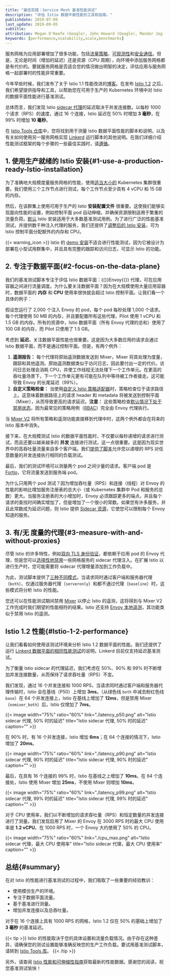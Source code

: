 ```yaml
---
title: "最佳实践：Service Mesh 基准性能测试"
description: "评估 Istio 数据平面性能的工具和指南。"
publishdate: 2019-07-09
last_update: 2019-09-05
subtitle:
attribution: Megan O'Keefe (Google), John Howard (Google), Mandar Jog (Google)
keywords: [performance,scalability,scale,benchmarks]
---
```


服务网格为应用部署增加了很多功能，包括[流量策略](/zh/docs/concepts/what-is-istio/#traffic-management)、[可观测性](/zh/docs/concepts/what-is-istio/#observability)和[安全通信](/zh/docs/concepts/what-is-istio/#security)。但是，无论是时间（增加的延迟）还是资源（CPU 周期），向环境中添加服务网格都是有代价的。要就服务网格是否适合您的情况做出明智的决定，评估应用与服务网格一起部署时的性能非常重要。

今年早些时候，我们发布了关于 Istio 1.1 性能改进的[博客](/zh/blog/2019/istio1.1_perf/)。在发布 [Istio 1.2](/zh/news/releases/1.2.x/announcing-1.2) 之后，我们希望提供指导和工具，以帮助您在可用于生产的 Kubernetes 环境中对 Istio 的数据平面性能进行基准测试。

总体而言，我们发现 Istio [sidecar 代理](/zh/docs/ops/deployment/architecture/#envoy)的延迟取决于并发连接数。以每秒 1000 个请求（RPS）的速度，通过 16 个连接，Istio 延迟在 50% 时增加 **3 毫秒**，在 99% 时增加 **10 毫秒**。

在 [Istio Tools 仓库](https://github.com/istio/tools/tree/3ac7ab40db8a0d595b71f47b8ba246763ecd6213/perf/benchmark)中，您将找到用于测量 Istio 数据平面性能的脚本和说明，以及有关如何使用另一服务网格实现 [Linkerd](https://linkerd.io) 运行脚本的其他说明。在我们详细介绍性能测试框架的每个步骤的一些最佳实践时，请[遵循](https://github.com/istio/tools/tree/3ac7ab40db8a0d595b71f47b8ba246763ecd6213/perf/benchmark#setup)。

## 1. 使用生产就绪的 Istio 安装{#1-use-a-production-ready-Istio-installation}

为了准确地大规模度量服务网格的性能，使用[适当大小的](https://github.com/istio/tools/tree/3ac7ab40db8a0d595b71f47b8ba246763ecd6213/perf/istio-install#istio-setup) Kubernetes 集群很重要。我们使用三个工作节点进行测试，每个工作节点至少具有 4 vCPU 和 15 GB 的内存。

然后，在该群集上使用可用于生产的 Istio **安装配置文件** 很重要。这使我们能够实现面向性能的设置，例如控制平面 pod 自动伸缩，并确保资源限制适用于繁重的流量负荷。[默认](/zh/docs/setup/install/helm/#安装步骤) Istio 安装适用于大多数基准测试用例。为了进行广泛的性能基准测试，并提供数千种注入代理的服务，我们还提供了[调整后的 Istio 安装](https://github.com/istio/tools/blob/3ac7ab40db8a0d595b71f47b8ba246763ecd6213/perf/istio-install/values.yaml)，可为 Istio 控制平面分配额外的内存和 CPU。

{{< warning_icon >}} Istio 的 [demo 安装](/zh/docs/setup/getting-started/)不适合进行性能测试，因为它被设计为部署在小型试用群集中，并且具有完整的跟踪和访问日志，可显示 Istio 的功能。

## 2. 专注于数据平面{#2-focus-on-the-data-plane}

我们的基准测试脚本专注于评估 Istio 数据平面：{{<gloss>}}Envoy{{</gloss>}} 代理，可在应用容器之间进行流量调度。为什么要关注数据平面？因为在大规模使用大量应用容器时，数据平面的 **内存** 和 **CPU** 使用率很快就会超过 Istio 控制平面。让我们看一个具体的例子：

假设您运行了 2,000 个注入 Envoy 的 pod，每个 pod 每秒处理 1,000 个请求。每个代理使用 50 MB 的内存，并且要配置所有这些代理，Pilot 使用 1 vCPU 和 1.5 GB 的内存。所有的资源中，Istio 数据平面（所有 Envoy 代理的总和）使用了 100 GB 的内存，而 Pilot 只使用了 1.5 GB。

考虑到 **延迟**，关注数据平面性能也很重要。这是因为大多数应用的请求会通过 Istio 数据平面，而不是通过控制平面。但是，有两个例外：

1. **遥测报告：** 每个代理将原始遥测数据发送到 Mixer，Mixer 将其处理为度量，跟踪和其他遥测。原始遥测数据类似于访问日志，因此要付出一定的代价。访问日志处理会消耗 CPU，并使工作线程无法处理下一个工作单元。在更高的吞吐量场景下，下一个工作单元更有可能在队列中等待被工作者接走。这可能导致 Envoy 的长尾延迟（99%）。
1. **自定义策略检查：** 当使用[自定义 Istio 策略适配器](/zh/docs/concepts/observability/)时，策略检查位于请求路径上。这意味着数据路径上的请求 header 和 metadata 将被发送到控制平面（Mixer），从而导致更高的请求延迟。**注意：** 这些策略检查[默认情况下处于禁用状态](/zh/docs/reference/config/installation-options/#global-options)，因为最常见的策略用例（[RBAC](/zh/docs/reference/config/security/istio.rbac.v1alpha1)）完全由 Envoy 代理执行。

当 [Mixer V2](https://docs.google.com/document/d/1QKmtem5jU_2F3Lh5SqLp0IuPb80_70J7aJEYu4_gS-s) 将所有策略和遥测功能直接移到代理中时，这两个例外都会在将来的 Istio 版本中消失。

接下来，在大规模测试 Istio 的数据平面性能时，不仅要以每秒递增的请求进行测试，而且还要以越来越多的 **并发** 连接进行测试，这一点很重要。这是因为现实世界中的高吞吐量流量来自多个客户端。我们[提供了脚本](https://github.com/istio/tools/tree/3ac7ab40db8a0d595b71f47b8ba246763ecd6213/perf/benchmark#run-performance-tests)允许您以递增的 RPS 对任意数量的并发连接执行相同的负载测试。

最后，我们的测试环境可以测量两个 pod 之间少量的请求。客户端 pod 是 [Fortio](http://fortio.org/)，它将流量发送到服务端 pod。

为什么只用两个 pod 测试？因为增加吞吐量（RPS）和连接（线程）对 Envoy 的性能的影响比增加服务注册表的总大小（或 Kubernetes 集群中 Pod 和服务的总数）更大。当服务注册表的大小增加时，Envoy 必须跟踪更多的端点，并且每个请求的查找时间确实增加了，但是增加了一个很小的常数。如果您有许多服务，并且此常数成为延迟问题，则 Istio 提供 [Sidecar 资源](/zh/docs/reference/config/networking/sidecar/)，它使您可以限制每个 Envoy 知道的服务。

## 3. 有/无 度量的代理{#3-measure-with-and-without-proxies}

尽管 Istio 的许多特性，例如[双向 TLS 身份验证](/zh/docs/concepts/security/#mutual-TLS-authentication)，都依赖于应用 pod 的 Envoy 代理，但是您可以[选择性地禁用](/zh/docs/setup/additional-setup/sidecar-injection/#disabling-or-updating-the-webhook)一些网格服务的 sidecar 代理注入。在扩展 Istio 以进行生产时，您可能需要将 sidecar 代理增量添加到工作负载中。

为此，测试脚本提供了[三种不同模式](https://github.com/istio/tools/tree/3ac7ab40db8a0d595b71f47b8ba246763ecd6213/perf/benchmark#run-performance-tests)。当请求同时通过客户端和服务器代理（`both`）、仅通过服务器代理（`serveronly`）和都不通过代理（`baseline`）时，这些模式将分析 Istio 的性能。

您还可以在性能测试期间禁用 [Mixer](/zh/docs/concepts/observability/) 以停止 Istio 的遥测，这将得到与 Mixer V2 工作完成时我们期望的性能相符的结果。Istio 还支持 [Envoy 本地遥测](https://github.com/istio/istio/wiki/Envoy-native-telemetry)，其功能类似于禁用 Istio 的遥测。

## Istio 1.2 性能{#Istio-1-2-performance}

让我们看看如何使用该测试环境来分析 Istio 1.2 数据平面的性能。我们还提供了运行 [Linkerd 数据平面的相同性能测试](https://github.com/istio/tools/tree/3ac7ab40db8a0d595b71f47b8ba246763ecd6213/perf/benchmark/linkerd)的说明。Linkerd 目前仅支持延迟基准测试。

为了衡量 Istio sidecar 的代理延迟，我们考虑在 50%、90% 和 99% 时不断增加并发连接数量，从而保持了请求吞吐量（RPS）不变。

我们发现，通过 16 个并发连接和 1000 RPS，当请求同时通过客户端和服务器代理传输时，Istio 会在基线（P50）上增加 **3ms**。（从绿色线 `both` 中减去粉红色线 `base`）在 64 个并发连接上，Istio 在基线上增加了 **12ms**，但是禁用 Mixer（`nomixer_both`）后，Istio 仅增加了 **7ms**。

{{< image  width="75%" ratio="60%"
    link="./latency_p50.png"
    alt="Istio sidecar 代理, 50% 时的延迟"
    title="Istio sidecar 代理, 50% 时的延迟"
    caption=""
    >}}

在 90% 时，有 16 个并发连接，Istio 增加 **6ms**；在 64 个连接的情况下，Istio 增加了 **20ms**。

{{< image width="75%" ratio="60%"
    link="./latency_p90.png"
    alt="Istio sidecar 代理, 90% 时的延迟"
    title="Istio sidecar 代理, 90% 时的延迟"
    caption=""
    >}}

最后，在具有 16 个连接的 99% 时，Istio 在基线之上增加了 **10ms**。在 64 个连接处，Istio 使用 Mixer 增加 **25ms**，不使用 Mixer 则增加 **10ms**。

{{< image  width="75%" ratio="60%"
    link="./latency_p99.png"
    alt="Istio sidecar 代理, 99% 时的延迟"
    title="Istio sidecar 代理, 99% 时的延迟"
    caption=""
    >}}

对于 CPU 使用率，我们以不断增加的请求吞吐量（RPS）和恒定数量的并发连接进行了测量。我们发现启用了 Mixer 的 Envoy 在 3000 RPS 时的最大 CPU 使用率是 **1.2 vCPU**。在 1000 RPS 时，一个 Envoy 大约使用了 50% 的 CPU。

{{< image  width="75%" ratio="60%"
    link="./cpu_max.png"
    alt="Istio sidecar 代理，最大 CPU 使用率"
    title="Istio sidecar 代理，最大 CPU 使用率"
    caption=""
    >}}

## 总结{#summary}

在对 Istio 的性能进行基准测试的过程中，我们吸取了一些重要的经验教训：

- 使用模仿生产的环境。
- 专注于数据平面流量。
- 基于基准进行测量。
- 增加并发连接以及总吞吐量。

对于在 16 个连接上具有 1000 RPS 的网格，Istio 1.2 仅在 50% 的基础上增加了 **3 毫秒** 的基准延迟。

{{< tip >}}
Istio 的性能取决于您的具体设置和流量负载情况。由于存在这种差异，请确保您的测试设置能够准确反映您的生产工作负载。要试用基准测试脚本，请转到 [Istio Tools 库](https://github.com/istio/tools/tree/3ac7ab40db8a0d595b71f47b8ba246763ecd6213/perf/benchmark)。
{{< /tip >}}

另外，请查阅 [Istio 性能和可伸缩性指南](/zh/docs/ops/deployment/performance-and-scalability)获取最新的性能数据。感谢您的阅读，祝您基准测试愉快！
